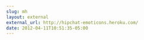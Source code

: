```yaml
---
slug: mh
layout: external
external_url: http://hipchat-emoticons.heroku.com/
date: 2012-04-11T10:51:35-05:00
---
```

